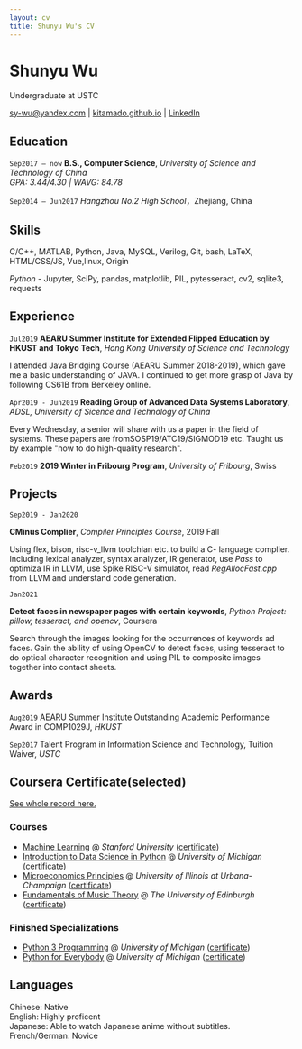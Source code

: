 ```yaml
---
layout: cv
title: Shunyu Wu's CV
---
```

# Shunyu Wu
Undergraduate at USTC

<div id="webaddress">
<a href="mailto:sy-wu@yandex.com" title="click to email">sy-wu@yandex.com</a>
| <a href="kitamado.github.io"><i class="fas fa-home"></i>kitamado.github.io</a>
| <a href="https://www.linkedin.com/in/shunyu-wu-5a51231a3/"><i class="fas fa-linkedin"></i> LinkedIn</a>
</div>

## Education

`Sep2017 – now`
**B.S., Computer Science**, *University of Science and Technology of China*<br/>
*GPA: 3.44/4.30 | WAVG: 84.78*

`Sep2014 – Jun2017`
*Hangzhou No.2 High School*，Zhejiang, China

## Skills
C/C++, MATLAB, Python, Java, MySQL, Verilog, Git, bash, LaTeX, HTML/CSS/JS, Vue,linux, Origin<br/>

*Python* - Jupyter, SciPy, pandas, matplotlib, PIL, pytesseract, cv2, sqlite3, requests

## Experience 

`Jul2019` 
**AEARU Summer Institute for Extended Flipped Education by HKUST and Tokyo Tech**, *Hong Kong University of Science and Technology*

I attended Java Bridging Course (AEARU Summer 2018-2019), which gave me a basic understanding of JAVA. I continued to get more grasp of Java by following CS61B from Berkeley online.

`Apr2019 - Jun2019`
**Reading Group of Advanced Data Systems Laboratory**, *ADSL, University of Sicence and Technology of China*

Every Wednesday, a senior will share with us a paper in the field of systems. These papers are fromSOSP19/ATC19/SIGMOD19 etc. Taught us by example "how to do high-quality research".

`Feb2019`
**2019 Winter in Fribourg Program**, *University of Fribourg*, Swiss

## Projects

`Sep2019 - Jan2020`

**CMinus Complier**, *Compiler Principles Course*, 2019 Fall

Using flex, bison, risc-v_llvm toolchian etc. to build a C- language complier. Including lexical analyzer, syntax analyzer, IR generator, use *Pass* to optimiza IR in LLVM, use Spike RISC-V simulator, read *RegAllocFast.cpp* from LLVM and understand code generation.

`Jan2021`

**Detect faces in newspaper pages with certain keywords**, *Python Project: pillow, tesseract, and opencv*, Coursera

Search through the images looking for the occurrences of keywords ad faces. Gain the ability of using OpenCV to detect faces, using tesseract to do optical character recognition and using PIL to composite images together into contact sheets.

## Awards

`Aug2019`
AEARU Summer Institute Outstanding Academic Performance Award in COMP1029J, *HKUST*

`Sep2017`
Talent Program in Information Science and Technology, Tuition Waiver, *USTC*

## Coursera Certificate(selected)

[See whole record here.](https://github.com/kitamado/my-mooc-certificates)

### Courses
- [Machine Learning](https://www.coursera.org/learn/machine-learning) @ *Stanford University* ([certificate](https://coursera.org/share/39de6ba3aea075f324c531d0a1ae469a))<br/>
- [Introduction to Data Science in Python](https://www.coursera.org/learn/python-data-analysis) @ *University of Michigan* ([certificate](https://coursera.org/share/9936a845ef182117b2a94c1792386890))<br/>
- [Microeconomics Principles](https://www.coursera.org/learn/microeconomics) @ *University of Illinois at Urbana-Champaign* ([certificate](https://coursera.org/share/33e600bebdcef627c679373d89b2d891))<br/>
- [Fundamentals of Music Theory](https://www.coursera.org/learn/edinburgh-music-theory) @ *The University of Edinburgh* ([certificate](https://coursera.org/share/10830dfb19e41c4325073bcfbc984ea3))<br/>

### Finished Specializations

* [Python 3 Programming](https://www.coursera.org/specializations/python-3-programming) @ *University of Michigan* ([certificate](https://coursera.org/share/f95d2f2f54e3e916bd73fb30840b4431))<br/>
* [Python for Everybody](https://www.coursera.org/specializations/python) @ *University of Michigan* ([certificate](https://coursera.org/share/cb1b054cc8f0e87b3f263ebe16ce4d88))<br/>



## Languages
Chinese: Native<br/>
English: Highly proficent <br/>
Japanese: Able to watch Japanese anime without subtitles.<br/>
French/German: Novice<br/>




<!-- ### Footer

Last updated: Feb 2021 -->


